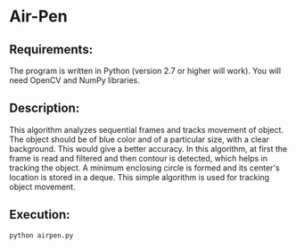 # Air-Pen
## Requirements: 
The program is written in Python (version 2.7 or higher will work). You will need OpenCV and NumPy libraries.

## Description: 
This algorithm analyzes sequential frames and tracks movement of object. The object should be of blue color and of a particular size, with a clear background. This would give a better accuracy. In this algorithm, at first the frame is read and filtered and then contour is detected, which helps in tracking the object. A minimum enclosing circle is formed and its center's location is stored in a deque. This simple algorithm is used for tracking object movement.

## Execution: 
```python airpen.py```
